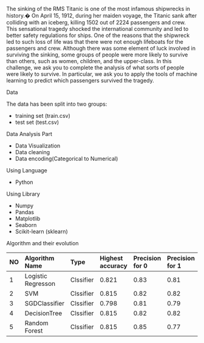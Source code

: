 The sinking of the RMS Titanic is one of the most infamous shipwrecks in history.� On April 15, 1912, during her maiden voyage, the Titanic sank after colliding with an iceberg, killing 1502 out of 2224 passengers and crew. This sensational tragedy shocked the international community and led to better safety regulations for ships.
One of the reasons that the shipwreck led to such loss of life was that there were not enough lifeboats for the passengers and crew. Although there was some element of luck involved in surviving the sinking, some groups of people were more likely to survive than others, such as women, children, and the upper-class.
In this challenge, we ask you to complete the analysis of what sorts of people were likely to survive. In particular, we ask you to apply the tools of machine learning to predict which passengers survived the tragedy.

Data

The data has been split into two groups:
* training set (train.csv)
* test set (test.csv)

Data Analysis Part
* Data Visualization
* Data cleaning
* Data encoding(Categorical to Numerical)

Using Language
* Python

Using Library 
* Numpy 
* Pandas 
* Matplotlib
* Seaborn
* Scikit-learn (sklearn)




Algorithm and their evolution 


|  NO  |   Algorithm Name   |   Type    | Highest accuracy | Precision for 0 | Precision for 1 | 
| :--- | :----------------- | :-------- | :--------------- | :-------------- | :-------------- | 
|  1   | Logistic Regresson | Clssifier |      0.821       |     0.83        |      0.81       |
|  2   |       SVM          | Clssifier |      0.815       |     0.82        |      0.82       |
|  3   |   SGDClassifier    | Clssifier |      0.798       |     0.81        |      0.79       |
|  4   |   DecisionTree     | Clssifier |      0.815       |     0.82        |      0.82       |
|  5   |   Random Forest    | Clssifier |      0.815       |     0.85        |      0.77       |
